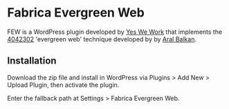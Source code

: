 # Fabrica Evergreen Web
FEW is a WordPress plugin developed by [Yes We Work](http://yeswework.com/) that implements the [4042302](https://4042302.org/) 'evergreen web' technique developed by by [Aral Balkan](https://ar.al/).

## Installation
Download the zip file and install in WordPress via Plugins > Add New > Upload Plugin, then activate the plugin.

Enter the fallback path at Settings > Fabrica Evergreen Web.
